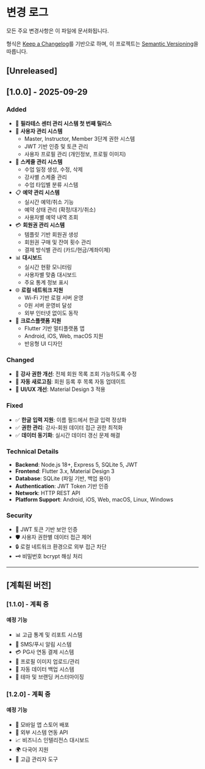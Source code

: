# 변경 로그

모든 주요 변경사항은 이 파일에 문서화됩니다.

형식은 [Keep a Changelog](https://keepachangelog.com/ko/1.0.0/)를 기반으로 하며,
이 프로젝트는 [Semantic Versioning](https://semver.org/lang/ko/)을 따릅니다.

## [Unreleased]

## [1.0.0] - 2025-09-29

### Added
- 🎉 **필라테스 센터 관리 시스템 첫 번째 릴리스**
- 👤 **사용자 관리 시스템**
  - Master, Instructor, Member 3단계 권한 시스템
  - JWT 기반 인증 및 토큰 관리
  - 사용자 프로필 관리 (개인정보, 프로필 이미지)
- 📅 **스케줄 관리 시스템**
  - 수업 일정 생성, 수정, 삭제
  - 강사별 스케줄 관리
  - 수업 타입별 분류 시스템
- 📋 **예약 관리 시스템**
  - 실시간 예약/취소 기능
  - 예약 상태 관리 (확정/대기/취소)
  - 사용자별 예약 내역 조회
- 💳 **회원권 관리 시스템**
  - 템플릿 기반 회원권 생성
  - 회원권 구매 및 잔여 횟수 관리
  - 결제 방식별 관리 (카드/현금/계좌이체)
- 📊 **대시보드**
  - 실시간 현황 모니터링
  - 사용자별 맞춤 대시보드
  - 주요 통계 정보 표시
- 🌐 **로컬 네트워크 지원**
  - Wi-Fi 기반 로컬 서버 운영
  - 0원 서버 운영비 달성
  - 외부 인터넷 없이도 동작
- 📱 **크로스플랫폼 지원**
  - Flutter 기반 멀티플랫폼 앱
  - Android, iOS, Web, macOS 지원
  - 반응형 UI 디자인

### Changed
- 🔧 **강사 권한 개선**: 전체 회원 목록 조회 가능하도록 수정
- 🔄 **자동 새로고침**: 회원 등록 후 목록 자동 업데이트
- 🎨 **UI/UX 개선**: Material Design 3 적용

### Fixed
- ✅ **한글 입력 지원**: 이름 필드에서 한글 입력 정상화
- ✅ **권한 관리**: 강사-회원 데이터 접근 권한 최적화
- ✅ **데이터 동기화**: 실시간 데이터 갱신 문제 해결

### Technical Details
- **Backend**: Node.js 18+, Express 5, SQLite 5, JWT
- **Frontend**: Flutter 3.x, Material Design 3
- **Database**: SQLite (파일 기반, 백업 용이)
- **Authentication**: JWT Token 기반 인증
- **Network**: HTTP REST API
- **Platform Support**: Android, iOS, Web, macOS, Linux, Windows

### Security
- 🔐 JWT 토큰 기반 보안 인증
- 🛡️ 사용자 권한별 데이터 접근 제어
- 🔒 로컬 네트워크 환경으로 외부 접근 차단
- 🗝️ 비밀번호 bcrypt 해싱 처리

---

## [계획된 버전]

### [1.1.0] - 계획 중
#### 예정 기능
- 📊 고급 통계 및 리포트 시스템
- 📧 SMS/푸시 알림 시스템
- 💳 PG사 연동 결제 시스템
- 📸 프로필 이미지 업로드/관리
- 🔄 자동 데이터 백업 시스템
- 🎨 테마 및 브랜딩 커스터마이징

### [1.2.0] - 계획 중
#### 예정 기능  
- 📱 모바일 앱 스토어 배포
- 🔗 외부 시스템 연동 API
- 📈 비즈니스 인텔리전스 대시보드
- 🌍 다국어 지원
- 🔧 고급 관리자 도구